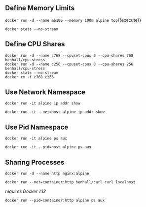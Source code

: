 ## Define Memory Limits

`docker run -d --name mb100 --memory 100m alpine top`{{execute}}

`docker stats --no-stream`

## Define CPU Shares

```
docker run -d --name c768 --cpuset-cpus 0 --cpu-shares 768 benhall/cpu-stress
docker run -d --name c256 --cpuset-cpus 0 --cpu-shares 256 benhall/cpu-stress
docker stats --no-stream
docker rm -f c768 c256
```

## Use Network Namespace

`docker run -it alpine ip addr show`

`docker run -it --net=host alpine ip addr show`

## Use Pid Namespace

`docker run -it alpine ps aux`

`docker run -it --pid=host alpine ps aux`

## Sharing Processes

`docker run -d --name http nginx:alpine`

`docker run --net=container:http benhall/curl curl localhost`

_requires Docker 1.12_

`docker run --pid=container:http alpine ps aux`
